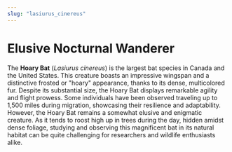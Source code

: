 ```yaml
---
slug: "lasiurus_cinereus"
---
```


# Elusive Nocturnal Wanderer

The **Hoary Bat** (_Lasiurus cinereus_) is the largest bat species in Canada and the United States.
This creature boasts an impressive wingspan and a distinctive frosted or "hoary" appearance,
thanks to its dense, multicolored fur.
Despite its substantial size, the Hoary Bat displays remarkable agility and flight prowess.
Some individuals have been observed traveling up to 1,500 miles during migration,
showcasing their resilience and adaptability.
However, the Hoary Bat remains a somewhat elusive and enigmatic creature.
As it tends to roost high up in trees during the day, hidden amidst dense foliage,
studying and observing this magnificent bat in its natural habitat
can be quite challenging for researchers and wildlife enthusiasts alike.
